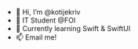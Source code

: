 - 👋 Hi, I’m @kotijekriv
- 🏫 IT Student @FOI
- 🌱 Currently learning Swift & SwiftUI
- 📫 Email me!

<!---
kotijekriv/kotijekriv is a ✨ special ✨ repository because its `README.md` (this file) appears on your GitHub profile.
You can click the Preview link to take a look at your changes.
--->
